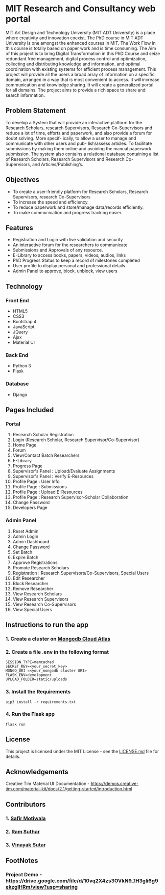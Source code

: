 #  MIT Research and Consultancy web portal
MIT Art Design and Technology University (MIT ADT University) is a place
where creativity and innovation coexist. The PhD course in MIT ADT University
is one amongst the enhanced courses in MIT. The Work Flow in this course is
totally based on paper work and is time consuming. The Aim of this project
is to bring Digital Transformation in this PhD Course and seize redundant free
management, digital process control and optimization, collecting and distributing
knowledge and information, and optimal coordination with existing systems for
efficient process management. This project will provide all the users a broad array
of information on a specific domain, arranged in a way that is most convenient
to access. It will increase communication and knowledge sharing. It will create
a generalized portal for all domains. The project aims to provide a rich space to
share and search information.

## Problem Statement

To develop a System that will provide an interactive platform for the Research
Scholars, research Supervisors, Research Co-Supervisors and reduce a lot of time,
efforts and paperwork, and also provide a forum for doubt solving. More specif-
ically, to allow a user to manage and communicate with other users and pub-
lish/assess articles. To facilitate submissions by making them online and avoiding
the manual paperwork submission. The system also contains a relational database
containing a list of Research Scholars, Research Supervisors and Research Co-
Supervisors, and Articles/Publishing’s.

## Objectives

* To create a user-friendly platform for Research Scholars, Research Supervisors, research Co-Supervisors
* To increase the speed and efficiency.
* To reduce paperwork and store/manage data/records efficiently.
* To make communication and progress tracking easier.

## Features

* Registration and Login with live validation and security
* An interactive forum for the researchers to communicate
* Submissions and Approvals of any resource.
* E-Library to access books, papers, videos, audios, links
* PhD Progress Status to keep a record of milestones completed
* User profile to display personal and professional details
* Admin Panel to approve, block, unblock, view users

## Technology
### Front End
* HTML5
* CSS3
* Bootstrap 4
* JavaScript
* JQuery
* Ajax
* Material UI
### Back End
* Python 3
* Flask
### Database
* Django

## Pages Included

### Portal
1. Research Scholar Registration
2. Login (Research Scholar, Research Supervisor/Co-Supervisor)
3. Home Page
4. Forum
5. View/Contact Batch Researchers
6. E-Library
7. Progress Page
8. Supervisor's Panel : Upload/Evaluate Assignments
9. Supervisor's Panel : Verify E-Resources
10. Profile Page : User Info
11. Profile Page : Submissions
12. Profile Page : Upload E-Resources
13. Profile Page : Research Supervisor-Scholar Collaboration
14. Change Password
15. Developers Page

### Admin Panel
1. Reset Admin
2. Admin Login
3. Admin Dashboard
4. Change Password
5. Set Batch
6. Expire Batch
7. Approve Registrations
8. Promote Research Scholars
9. Registration : Research Supervisors/Co-Supervisors, Special Users
10. Edit Researcher
11. Block Researcher
12. Remove Researcher
13. View Research Scholars
14. View Research Supervisors
15. View Research Co-Supervisors
16. View Special Users

## Instructions to run the app

### 1. Create a cluster on [Mongodb Cloud Atlas](https://www.mongodb.com/cloud/atlas)
### 2. Create a file .env in the following format
```
SESSION_TYPE=memcached
SECRET_KEY=<your_secret_key>
MONGO_URI =<your_mongodb cluster URI>
FLASK_ENV=development
UPLOAD_FOLDER=static/uploads
```
### 3. Install the Requirements
```
pip3 install -r requirements.txt
```
### 4. Run the Flask app
```
flask run
```

## License

This project is licensed under the MIT License - see the [LICENSE.md](LICENSE.md) file for details.

## Acknowledgements
Creative Tim Material UI Documentation - https://demos.creative-tim.com/material-kit/docs/2.1/getting-started/introduction.html

## Contributors
### 1. [Safir Motiwala](https://github.com/safir72347)
### 2. [Ram Suthar](https://github.com/ramsuthar305)
### 3. [Vinayak Sutar](https://github.com/vinayaksutar2063)

## FootNotes

### Project Demo - https://drive.google.com/file/d/10vq2X4zs3OVkN9_1H3gIi6g9ekzglHRm/view?usp=sharing
